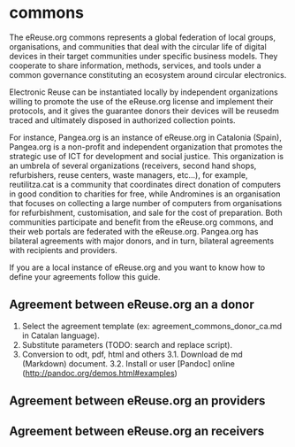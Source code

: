 # commons

The eReuse.org commons represents a global federation of local groups, organisations, and communities that deal with the circular life of digital devices in their target communities under specific business models. They cooperate to share information, methods, services, and tools under a common governance constituting an ecosystem around circular electronics. 

Electronic Reuse can be instantiated locally by independent organizations willing to promote the use of the eReuse.org license and implement their protocols, and it gives the guarantee donors  their devices will be reusedm traced and ultimately disposed in authorized collection points. 

For instance, Pangea.org is an instance of eReuse.org in Catalonia (Spain), Pangea.org is a non-profit and independent organization that promotes the strategic use of ICT for development and social justice. This organization is an umbrela of several organizations (receivers, second hand shops, refurbishers, reuse centers, waste managers, etc...), for example, reutilitza.cat is a community that coordinates direct donation of computers in good condition to charities for free, while Andromines is an organisation that focuses on collecting a large number of computers from organisations for refurbishment, customisation, and sale for the cost of preparation. Both communities participate and benefit from the eReuse.org commons, and their web portals are federated with the eReuse.org. Pangea.org has bilateral agreements with major donors, and in turn, bilateral agreements with recipients and providers.

If you are a local instance of eReuse.org and you want to know how to define your agreements follow this guide.

## Agreement between eReuse.org an a donor
1.  Select the agreement template (ex: agreement_commons_donor_ca.md in Catalan language).
2.  Substitute parameters (TODO: search and replace script).
3.  Conversion to odt, pdf, html and others
  3.1.  Download de md (Markdown) document.
  3.2.  Install or user [Pandoc] online (http://pandoc.org/demos.html#examples)

## Agreement between eReuse.org an providers

## Agreement between eReuse.org an receivers

